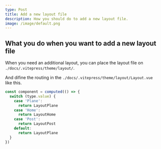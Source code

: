 ```yaml
---
type: Post
title: Add a new layout file
description: How you should do to add a new layout file.
image: /image/default.png
---
```


## What you do when you want to add a new layout file
When you need an additional layout, you can place the layout file on `./docs/.vitepress/theme/layout/`.

And difine the routing in the `./docs/.vitepress/theme/layout/Layout.vue` like this.

```js
const component = computed(() => {
  switch (type.value) {
    case 'Plane':
      return LayoutPlane
    case 'Home':
      return LayoutHome
    case 'Post':
      return LayoutPost
    default:
      return LayoutPlane
  }
})
```
